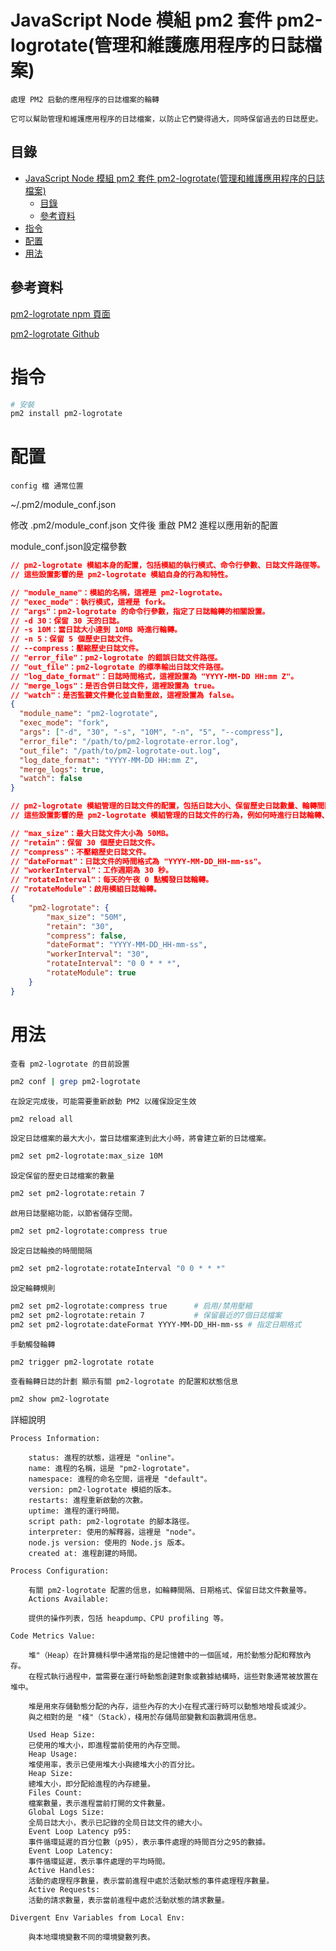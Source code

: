 # JavaScript Node 模組 pm2 套件 pm2-logrotate(管理和維護應用程序的日誌檔案)

```
處理 PM2 启動的應用程序的日誌檔案的輪轉

它可以幫助管理和維護應用程序的日誌檔案，以防止它們變得過大，同時保留過去的日誌歷史。
```

## 目錄

- [JavaScript Node 模組 pm2 套件 pm2-logrotate(管理和維護應用程序的日誌檔案)](#javascript-node-模組-pm2-套件-pm2-logrotate管理和維護應用程序的日誌檔案)
  - [目錄](#目錄)
  - [參考資料](#參考資料)
- [指令](#指令)
- [配置](#配置)
- [用法](#用法)

## 參考資料

[pm2-logrotate npm 頁面](https://www.npmjs.com/package/pm2-logrotate)

[pm2-logrotate Github](https://github.com/keymetrics/pm2-logrotate)

# 指令

```bash
# 安裝
pm2 install pm2-logrotate
```

# 配置

`config 檔 通常位置`

~/.pm2/module_conf.json

修改 .pm2/module_conf.json 文件後 重啟 PM2 進程以應用新的配置

module_conf.json設定檔參數

```json
// pm2-logrotate 模組本身的配置，包括模組的執行模式、命令行參數、日誌文件路徑等。
// 這些設置影響的是 pm2-logrotate 模組自身的行為和特性。

// "module_name"：模組的名稱，這裡是 pm2-logrotate。
// "exec_mode"：執行模式，這裡是 fork。
// "args"：pm2-logrotate 的命令行參數，指定了日誌輪轉的相關設置。
// -d 30：保留 30 天的日誌。
// -s 10M：當日誌大小達到 10MB 時進行輪轉。
// -n 5：保留 5 個歷史日誌文件。
// --compress：壓縮歷史日誌文件。
// "error_file"：pm2-logrotate 的錯誤日誌文件路徑。
// "out_file"：pm2-logrotate 的標準輸出日誌文件路徑。
// "log_date_format"：日誌時間格式，這裡設置為 "YYYY-MM-DD HH:mm Z"。
// "merge_logs"：是否合併日誌文件，這裡設置為 true。
// "watch"：是否監聽文件變化並自動重啟，這裡設置為 false。
{
  "module_name": "pm2-logrotate",
  "exec_mode": "fork",
  "args": ["-d", "30", "-s", "10M", "-n", "5", "--compress"],
  "error_file": "/path/to/pm2-logrotate-error.log",
  "out_file": "/path/to/pm2-logrotate-out.log",
  "log_date_format": "YYYY-MM-DD HH:mm Z",
  "merge_logs": true,
  "watch": false
}
```

```json
// pm2-logrotate 模組管理的日誌文件的配置，包括日誌大小、保留歷史日誌數量、輪轉間隔等。
// 這些設置影響的是 pm2-logrotate 模組管理的日誌文件的行為，例如何時進行日誌輪轉、保留多少歷史日誌文件等。

// "max_size"：最大日誌文件大小為 50MB。
// "retain"：保留 30 個歷史日誌文件。
// "compress"：不壓縮歷史日誌文件。
// "dateFormat"：日誌文件的時間格式為 "YYYY-MM-DD_HH-mm-ss"。
// "workerInterval"：工作週期為 30 秒。
// "rotateInterval"：每天的午夜 0 點觸發日誌輪轉。
// "rotateModule"：啟用模組日誌輪轉。
{
    "pm2-logrotate": {
        "max_size": "50M",
        "retain": "30",
        "compress": false,
        "dateFormat": "YYYY-MM-DD_HH-mm-ss",
        "workerInterval": "30",
        "rotateInterval": "0 0 * * *",
        "rotateModule": true
    }
}
```

# 用法

`查看 pm2-logrotate 的目前設置`

```bash
pm2 conf | grep pm2-logrotate
```

`在設定完成後，可能需要重新啟動 PM2 以確保設定生效`

```bash
pm2 reload all
```

`設定日誌檔案的最大大小，當日誌檔案達到此大小時，將會建立新的日誌檔案。`

```bash
pm2 set pm2-logrotate:max_size 10M
```

`設定保留的歷史日誌檔案的數量`

```bash
pm2 set pm2-logrotate:retain 7
```

`啟用日誌壓縮功能，以節省儲存空間。`

```bash
pm2 set pm2-logrotate:compress true
```

`設定日誌輪換的時間間隔`

```bash
pm2 set pm2-logrotate:rotateInterval "0 0 * * *"
```

`設定輪轉規則`

```bash
pm2 set pm2-logrotate:compress true      # 启用/禁用壓縮
pm2 set pm2-logrotate:retain 7           # 保留最近的7個日誌檔案
pm2 set pm2-logrotate:dateFormat YYYY-MM-DD_HH-mm-ss # 指定日期格式
```

`手動觸發輪轉`

```bash
pm2 trigger pm2-logrotate rotate
```

`查看輪轉日誌的計劃 顯示有關 pm2-logrotate 的配置和狀態信息`

```bash
pm2 show pm2-logrotate
```

詳細說明

```
Process Information:

    status: 進程的狀態，這裡是 "online"。
    name: 進程的名稱，這是 "pm2-logrotate"。
    namespace: 進程的命名空間，這裡是 "default"。
    version: pm2-logrotate 模組的版本。
    restarts: 進程重新啟動的次數。
    uptime: 進程的運行時間。
    script path: pm2-logrotate 的腳本路徑。
    interpreter: 使用的解釋器，這裡是 "node"。
    node.js version: 使用的 Node.js 版本。
    created at: 進程創建的時間。

Process Configuration:

    有關 pm2-logrotate 配置的信息，如輪轉間隔、日期格式、保留日誌文件數量等。
    Actions Available:

    提供的操作列表，包括 heapdump、CPU profiling 等。

Code Metrics Value:

    堆"（Heap）在計算機科學中通常指的是記憶體中的一個區域，用於動態分配和釋放內存。
    在程式執行過程中，當需要在運行時動態創建對象或數據結構時，這些對象通常被放置在堆中。

    堆是用來存儲動態分配的內存，這些內存的大小在程式運行時可以動態地增長或減少。
    與之相對的是 "棧"（Stack），棧用於存儲局部變數和函數調用信息。

    Used Heap Size:
    已使用的堆大小，即進程當前使用的內存空間。
    Heap Usage:
    堆使用率，表示已使用堆大小與總堆大小的百分比。
    Heap Size:
    總堆大小，即分配給進程的內存總量。
    Files Count:
    檔案數量，表示進程當前打開的文件數量。
    Global Logs Size:
    全局日誌大小，表示已記錄的全局日誌文件的總大小。
    Event Loop Latency p95:
    事件循環延遲的百分位數（p95），表示事件處理的時間百分之95的數據。
    Event Loop Latency:
    事件循環延遲，表示事件處理的平均時間。
    Active Handles:
    活動的處理程序數量，表示當前進程中處於活動狀態的事件處理程序數量。
    Active Requests:
    活動的請求數量，表示當前進程中處於活動狀態的請求數量。

Divergent Env Variables from Local Env:

    與本地環境變數不同的環境變數列表。
```
